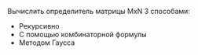 Вычислить определитель матрицы MxN 3 способами:
- Рекурсивно
- С помощью комбинаторной формулы
- Методом Гаусса